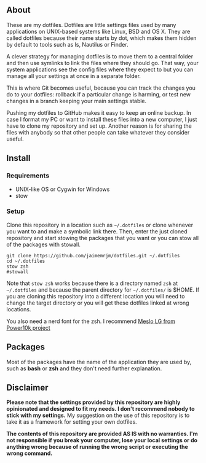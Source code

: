 ## About

These are my dotfiles. Dotfiles are little settings files used by many
applications on UNIX-based systems like Linux, BSD and OS X. They are called
dotfiles because their name starts by dot, which makes them hidden by default
to tools such as ls, Nautilus or Finder.

A clever strategy for managing dotfiles is to move them to a central folder
and then use symlinks to link the files where they should go. That way, your
system applications see the config files where they expect to but you can
manage all your settings at once in a separate folder.

This is where Git becomes useful, because you can track the changes you do
to your dotfiles: rollback if a particular change is harming, or test new
changes in a branch keeping your main settings stable.

Pushing my dotfiles to GitHub makes it easy to keep an online backup. In case
I format my PC or want to install these files into a new computer, I just
have to clone my repository and set up. Another reason is for sharing the
files with anybody so that other people can take whatever they consider
useful.

## Install

### Requirements

- UNIX-like OS or Cygwin for Windows
- stow

### Setup

Clone this repository in a location such as `~/.dotfiles` or clone whenever
you want to and make a symbolic link there. Then, enter
the just cloned repository and start stowing the packages that you want
or you can stow all of the packages with stowall.

    git clone https://github.com/jaimemrjm/dotfiles.git ~/.dotfiles
    cd ~/.dotfiles
    stow zsh
    #stowall

Note that `stow zsh` works because there is a directory named `zsh` at
`~/.dotfiles` and because the parent directory for `~/.dotfiles/` is 
$HOME. If you are cloning this repository into a different location you will
need to change the target directory or you will get these dotfiles linked
at wrong locations.

You also need a nerd font for the zsh. I recommend [Meslo LG from Power10k project](https://github.com/romkatv/powerlevel10k#manual-font-installation)

## Packages

Most of the packages have the name of the application they are used by, such
as **bash** or **zsh** and they don't need further explanation.

## Disclaimer

**Please note that the settings provided by this repository are highly
opinionated and designed to fit my needs. I don't recommend nobody to stick
with my settings.** My suggestion on the use of this repository is to take
it as a framework for setting your own dotfiles.

**The contents of this repository are provided AS IS with no warranties.
I'm not responsible if you break your computer, lose your local settings or
do anything wrong because of running the wrong script or executing the wrong
command.**
